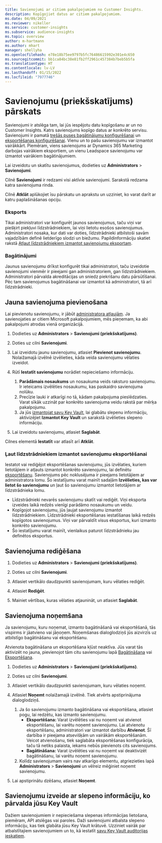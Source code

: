 ```yaml
---
title: Savienojumi ar citiem pakalpojumiem no Customer Insights.
description: Kopīgojiet datus ar citiem pakalpojumiem.
ms.date: 04/09/2021
ms.reviewer: nikeller
ms.service: customer-insights
ms.subservice: audience-insights
ms.topic: overview
author: m-hartmann
ms.author: mhart
manager: shellyha
ms.openlocfilehash: e78e18b75ee9797b5fc76486615992e301e4c650
ms.sourcegitcommit: bb1ca84bc38e81fb2ff2961c457384b7beb5b5fa
ms.translationtype: HT
ms.contentlocale: lv-LV
ms.lasthandoff: 01/15/2022
ms.locfileid: "7977746"
---
```

# <a name="connections-preview-overview"></a>Savienojumu (priekšskatījums) pārskats

Savienojumi ir atslēga tam, lai jūs iespējotu datu kopīgošanu ar un no Customer Insights. Katrs savienojums kopīgo datus ar konkrēto servisu. Savienojumi ir pamatā [trešās puses bagātinājumu konfigurēšanai](enrichment-hub.md) un [eksportēšanas konfigurēšanai](export-destinations.md). Vienu un to pašu savienojumu var izmantot vairākkārt. Piemēram, viens savienojums ar Dynamics 365 Marketing darbojas vairākiem eksportiem, un vienu Leadspace savienojumu var izmantot vairākiem bagātinājumiem.

Lai izveidotu un skatītu savienojumus, dodieties uz **Administrators** > **Savienojumi**.

Cilnē **Savienojumi** ir redzami visi aktīvie savienojumi. Sarakstā redzama katra savienojuma rinda. 

Cilnē **Atklāt** aplūkojiet īsu pārskatu un aprakstu un uzziniet, ko varat darīt ar katru paplašināšanas opciju.

### <a name="exports"></a>Eksports

Tikai administratori var konfigurēt jaunos savienojumus, taču viņi var piešķirt piekļuvi līdzstrādniekiem, lai viņi lietotu esošos savienojumus. Administratori nosaka, kur dati var doties, līdzstrādnieki atbilstoši savām vajadzībām definē lietderīgo slodzi un biežumu. Papildinformāciju skatiet rakstā [Atļaut līdzstrādniekiem izmantot savienojumu eksportam](#allow-contributors-to-use-a-connection-for-exports).

### <a name="enrichments"></a>Bagātinājumi

Jaunus savienojumu drīkst konfigurēt tikai administratori, taču izveidotie savienojumi vienmēr ir pieejami gan administratoriem, gan līdzstrādniekiem. Administratori pārvalda akreditācijas un sniedz piekrišanu datu pārsūtīšanai. Pēc tam savienojumus bagātināšanai var izmantot kā administratori, tā arī līdzstrādnieki.

## <a name="add-a-new-connection"></a>Jauna savienojuma pievienošana

Lai pievienotu savienojumu, ir jābūt [administratora atļaujām](permissions.md). Ja savienojaties ar citiem Microsoft pakalpojumiem, mēs pieņemam, ka abi pakalpojumi atrodas vienā organizācijā.

1. Dodieties uz **Administrators** > **Savienojumi (priekšskatījums)**.

1. Doties uz cilni **Savienojumi**.

1. Lai izveidotu jaunu savienojumu, atlasiet **Pievienot savienojumu**. Nolaižamajā izvēlnē izvēlieties, kāda veida savienojumu vēlaties izveidot.

1. Rūtī **Iestatīt savienojumu** norādiet nepieciešamo informāciju. 
   1. **Parādāmais nosaukums** un nosaukuma veids raksturo savienojumu. Ir ieteicams izvēlēties nosaukumu, kas paskaidro savienojuma nolūku.
   1. Precīzie lauki ir atkarīgi no tā, kādam pakalpojuma pieslēdzaties. Varat sīkāk uzzināt par konkrēto savienojuma veidu rakstā par mērķa pakalpojumu.
   1. Ja jūs [izmantojat savu Key Vault](use-azure-key-vault.md), lai glabātu slepenu informāciju, aktivizējiet **Izmantot Key Vault** un sarakstā izvēlieties slepeno informāciju.

1. Lai izveidotu savienojumu, atlasiet **Saglabāt**.

Cilnes elementā **Iestatīt** var atlasīt arī **Atklāt**.

### <a name="allow-contributors-to-use-a-connection-for-exports"></a>Ļaut līdzstrādniekiem izmantot savienojumu eksportēšanai

Iestatot vai rediģējot eksportēšanas savienojumu, jūs izvēlaties, kuriem lietotājiem ir atļauts izmantot konkrēto savienojumu, lai definētu [eksportēšanu](export-destinations.md). Savienojums pēc noklusējuma ir pieejams lietotājiem ar administratora lomu. Šo iestatījumu varat mainīt sadaļām **Izvēlieties, kas var lietot šo savienojumu** un ļaut šo savienojumu izmantot lietotājiem ar līdzstrādnieka lomu.

- Līdzstrādnieki nevarēs savienojumu skatīt vai rediģēt. Viņi eksporta izveides laikā redzēs vienīgi parādāmo nosaukumu un veidu.
- Kopīgojot savienojumu, jūs ļaujat savienojumu izmantot līdzstrādniekiem. Līdzstrādnieki eksportēšanas iestatīšanas laikā redzēs kopīgotos savienojumus. Viņi var pārvaldīt visus eksportus, kuri izmanto konkrēto savienojumu.
- Šo iestatījumu varat mainīt, vienlaikus paturot līdzstrādnieku jau definētos eksportus.

## <a name="edit-a-connection"></a>Savienojuma rediģēšana

1. Dodieties uz **Administrators** > **Savienojumi (priekšskatījums)**.

1. Doties uz cilni **Savienojumi**.

1. Atlasiet vertikālo daudzpunkti savienojumam, kuru vēlaties rediģēt.

1. Atlasiet **Rediģēt**.

1. Mainiet vērtības, kuras vēlaties atjaunināt, un atlasiet **Saglabāt**.

## <a name="remove-a-connection"></a>Savienojuma noņemšana

Ja savienojumu, kuru noņemat, izmanto bagātināšanā vai eksportēšanā, tās vispirms ir jāatvieno vai jāņoņem. Noņemšanas dialoglodziņš jūs aizvirzīs uz atbilstīgo bagātināšanu vai eksportēšanu. 

Atvienota bagātināšana un eksportēšana kļūst neaktīva. Jūs varat tās aktivizēt no jauna, pievienojot tām citu savienojumu lapā [Bagātināšana](enrichment-hub.md) vai [Eksportēšana](export-destinations.md).

1. Dodieties uz **Administrators** > **Savienojumi (priekšskatījums)**.

1. Doties uz cilni **Savienojumi**.

1. Atlasiet vertikālo daudzpunkti savienojumam, kuru vēlaties noņemt.

1. Atlasiet **Noņemt** nolaižamajā izvēlnē. Tiek atvērts apstiprinājuma dialoglodziņš.

   1. Ja šo savienojumu izmanto bagātināšana vai eksportēšana, atlasiet pogu, lai redzētu, kas izmanto savienojumu.
      - **Eksportēšana:** Varat izvēlēties vai nu noņemt vai atvienot eksportēšanu, lai varētu noņemt savienojumu. Lai atvienotu eksportēšanu, administratori var izmantot darbību **Atvienot**. Šī darbība ir pieejama atsevišķām un vairākām eksportēšanām. Veicot atvienošanu, tiek saglabāta eksportēšanas konfigurācija, taču tā netiks palaista, iekams nebūs pievienots cits savienojums.
      - **Bagātināšana:** Varat izvēlēties vai nu noņemt vai deaktivizēt bagātināšanu, lai varētu noņemt savienojumu. 
   1. Kolīdz savienojumam vairs nav atkarīgo elementu, atgriezieties lapā **Administrators** > **Savienojumi** un vēlreiz mēģiniet noņemt savienojumu.

1. Lai apstiprinātu dzēšanu, atlasiet **Noņemt**.

## <a name="set-up-connections-with-secrets-managed-by-your-own-key-vault"></a>Savienojumu izveide ar slepeno informāciju, ko pārvalda jūsu Key Vault

Dažiem savienojumiem ir nepieciešama slepenas informācijas lietošana, piemēram, API atslēgas vai paroles. Daži savienojumi atbalsta slepeno informāciju, kas tiek glabāta jūsu Key Vault krātuvē. Uzziniet vairāk par atbalstītajiem savienojumiem un to, kā iestatīt [savu Key Vault auditorijas ieskatiem](use-azure-key-vault.md).
